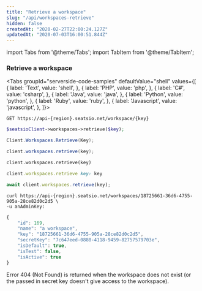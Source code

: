 ```yaml
---
title: "Retrieve a workspace"
slug: "/api/workspaces-retrieve"
hidden: false
createdAt: "2020-02-27T22:00:24.127Z"
updatedAt: "2020-07-03T16:00:51.844Z"
---
```


import Tabs from '@theme/Tabs';
import TabItem from '@theme/TabItem';

### Retrieve a workspace



<Tabs 
  groupId="serverside-code-samples"
  defaultValue="shell"
  values={[
{ label: 'Text', value: 'shell', },
{ label: 'PHP', value: 'php', },
{ label: 'C#', value: 'csharp', },
{ label: 'Java', value: 'java', },
{ label: 'Python', value: 'python', },
{ label: 'Ruby', value: 'ruby', },
{ label: 'Javascript', value: 'javascript', },
]}>
<TabItem value='shell'>

```shell
GET https://api-{region}.seatsio.net/workspace/{key}
```

</TabItem>
<TabItem value='php'>

```php
$seatsioClient->workspaces->retrieve($key);
```

</TabItem>
<TabItem value='csharp'>

```csharp
Client.Workspaces.Retrieve(Key);
```

</TabItem>
<TabItem value='java'>

```java
client.workspaces.retrieve(key);
```

</TabItem>
<TabItem value='python'>

```python
client.workspaces.retrieve(key)
```

</TabItem>
<TabItem value='ruby'>

```ruby
client.workspaces.retrieve key: key

```

</TabItem>
<TabItem value='javascript'>

```javascript
await client.workspaces.retrieve(key);
```

</TabItem>
</Tabs>





```shell
curl https://api-{region}.seatsio.net/workspaces/18725661-36d6-4755-905a-28ce82d0c2d5 \
-u anAdminKey:
```



```javascript
{
    "id": 169,
    "name": "a workspace",
    "key": "18725661-36d6-4755-905a-28ce82d0c2d5",
    "secretKey": "7c647eed-0880-4118-9459-82757579703e",
    "isDefault": true,
    "isTest": false,
    "isActive": true
}

```

Error 404 (Not Found) is returned when the workspace does not exist (or the passed in secret key doesn't give access to the workspace).
